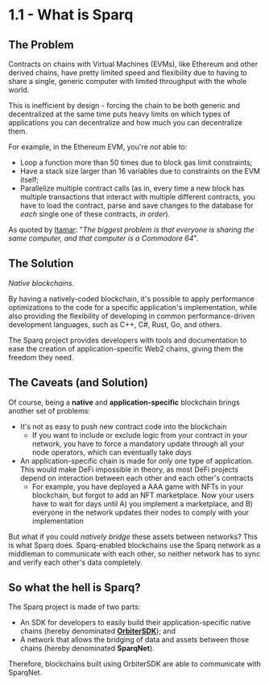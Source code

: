 # 1.1 - What is Sparq

## The Problem

Contracts on chains with Virtual Machines (EVMs), like Ethereum and other derived chains, have pretty limited speed and flexibility due to having to share a single, generic computer with limited throughput with the whole world.

This is inefficient by design - forcing the chain to be both generic and decentralized at the same time puts heavy limits on which types of applications you can decentralize and how much you can decentralize them.

For example, in the Ethereum EVM, you're *not* able to:

* Loop a function more than 50 times due to block gas limit constraints;
* Have a stack size larger than 16 variables due to constraints on the EVM itself;
* Parallelize multiple contract calls (as in, every time a new block has multiple transactions that interact with multiple different contracts, you have to load the contract, parse and save changes to the database for *each* single one of these contracts, *in order*).

As quoted by [Itamar](https://github.com/itamarcps): "*The biggest problem is that everyone is sharing the same computer, and that computer is a Commodore 64*".

## The Solution

*Native blockchains*.

By having a natively-coded blockchain, it's possible to apply performance optimizations to the code for a specific application's implementation, while also providing the flexibility of developing in common performance-driven development languages, such as C++, C#, Rust, Go, and others.

The Sparq project provides developers with tools and documentation to ease the creation of application-specific Web2 chains, giving them the freedom they need.

## The Caveats (and Solution)

Of course, being a **native** and **application-specific** blockchain brings another set of problems:

* It's not as easy to push new contract code into the blockchain
  * If you want to include or exclude logic from your contract in your network, you have to force a mandatory update through all your node operators, which can eventually take *days*
* An application-specific chain is made for *only one* type of application. This would make DeFi impossible in theory, as most DeFi projects depend on interaction between each other and each other's contracts
  * For example, you have deployed a AAA game with NFTs in your blockchain, but forgot to add an NFT marketplace. Now your users have to wait for days until A) you implement a marketplace, and B) everyone in the network updates their nodes to comply with your implementation

But what if you could *natively bridge* these assets between networks? This is what Sparq does. Sparq-enabled blockchains use the Sparq network as a middleman to communicate with each other, so neither network has to sync and verify each other's data completely.

## So what the hell is Sparq?

The Sparq project is made of two parts:

* An SDK for developers to easily build their application-specific native chains (hereby denominated [**OrbiterSDK**](https://github.com/SparqNet/orbitersdk-cpp)); and
* A network that allows the bridging of data and assets between those chains (hereby denominated **SparqNet**).

Therefore, blockchains built using OrbiterSDK are able to communicate with SparqNet.

